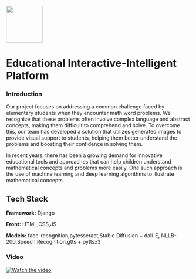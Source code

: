 <img src="https://i.imgur.com/ixdsn4y.png " width="100" height="100">



# Educational Interactive-Intelligent Platform

### Introduction
Our project focuses on addressing a common challenge faced by elementary students when they encounter math word problems. We recognize that these problems often involve complex language and abstract concepts, making them difficult to comprehend and solve. To overcome this, our team has developed a solution that utilizes generated images to provide visual support to students, helping them better understand the problems and boosting their confidence in solving them.

In recent years, there has been a growing demand for innovative educational tools and approaches that can help children understand mathematical concepts and problems more easily. One such approach is the use of machine learning and deep learning algorithms to illustrate mathematical concepts.



## Tech Stack

**Framework:** Django

**Front:** HTML,CSS,JS

**Models:** face-recognition,pytesseract,Stable Diffusion + dall-E, NLLB-200,Speech Recognition,gtts + pyttsx3

### Video
[![Watch the video](https://img.youtube.com/vi/n9heYB7wpyk/0.jpg)](https://www.youtube.com/watch?v=n9heYB7wpyk)



